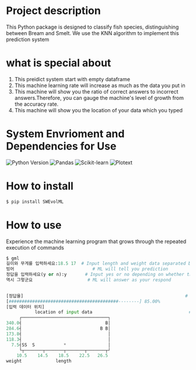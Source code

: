 # Project description 

This Python package is designed to classify fish species, distinguishing between Bream and Smelt.
We use the KNN algorithm to implement this prediction system

# what is special about

1. This preidict system start with empty dataframe
2. This machine learning rate will increase as much as the data you put in
3. This machine will show you the ratio of correct answers to incorrect answers.Therefore, you can gauge the machine's level of growth from the accuracy rate.
5. This machine will show you the location of your data which you typed  

# System Envrioment and Dependencies for Use
![Python Version](https://img.shields.io/badge/python-3.11-blue)
![Pandas](https://img.shields.io/badge/pandas-2.2.2-red)
![Scikit-learn](https://img.shields.io/badge/scikit--learn-1.5.1-green)
![Plotext](https://img.shields.io/badge/plotext-5.2.8-yello)

# How to install
```python
$ pip install SWEvolML 
```
# How to use 
Experience the machine learning program that grows through the repeated execution of commands

```python
$ gml
길이와 무게를 입력하세요:18.5 17  # Input length and weight data separated by spaces to get the prediction.
빙어                              # ML will tell you prediction
정답을 입력하세요(y or n):y       # Input yes or no depending on whether the answer is correct or incorrect
역시 그렇군요                     # ML will answer as your respond  

                                  
[정답율]                                                              # print accuracy ratio 
[##########################################--------] 85.00%
[입력 데이터 위치]
           location of input data                                     # print location of your recent input data on scatter plot   
     ┌─────────────────────────────────┐                           
340.0┤                                B│
284.6┤                              B B│
173.8┤                                 │
118.3┤                                 │
  7.5┤SS  S           *                │
     └┬───────┬───────┬───────┬───────┬┘
    10.5    14.5    18.5    22.5   26.5
weight             length

```
